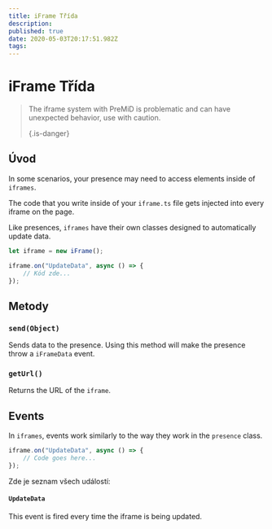 ```yaml
---
title: iFrame Třída
description:
published: true
date: 2020-05-03T20:17:51.982Z
tags:
---
```


# iFrame Třída
> The iframe system with PreMiD is problematic and can have unexpected behavior, use with caution. 
> 
> {.is-danger}

## Úvod

In some scenarios, your presence may need to access elements inside of `iframes`.

The code that you write inside of your `iframe.ts` file gets injected into every iframe on the page.

Like presences, `iframes` have their own classes designed to automatically update data.

```typescript
let iframe = new iFrame();

iframe.on("UpdateData", async () => {
    // Kód zde...
});
```

## Metody

### `send(Object)`
Sends data to the presence. Using this method will make the presence throw a `iFrameData` event.

### `getUrl()`
Returns the URL of the `iframe`.

## Events
In `iframes`, events work similarly to the way they work in the `presence` class.

```typescript
iframe.on("UpdateData", async () => {
    // Code goes here...
});
```

Zde je seznam všech událostí:

#### `UpdateData`

This event is fired every time the iframe is being updated.